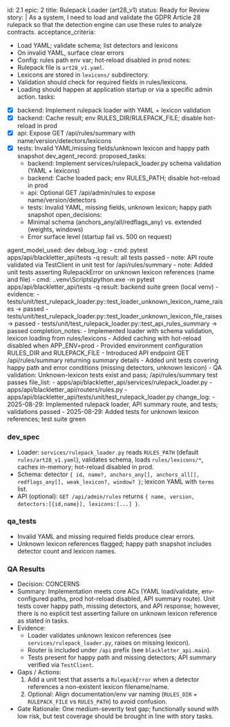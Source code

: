 id: 2.1
epic: 2
title: Rulepack Loader (art28_v1)
status: Ready for Review
story: |
  As a system, I need to load and validate the GDPR Article 28 rulepack so that the detection engine can use these rules to analyze contracts.
acceptance_criteria:
  - Load YAML; validate schema; list detectors and lexicons
  - On invalid YAML, surface clear errors
  - Config: rules path env var; hot‑reload disabled in prod
notes:
  - Rulepack file is `art28_v1.yaml`.
  - Lexicons are stored in `lexicons/` subdirectory.
  - Validation should check for required fields in rules/lexicons.
  - Loading should happen at application startup or via a specific admin action.
tasks:
  - [x] backend: Implement rulepack loader with YAML + lexicon validation
  - [x] backend: Cache result; env RULES_DIR/RULEPACK_FILE; disable hot-reload in prod
  - [x] api: Expose GET /api/rules/summary with name/version/detectors/lexicons
  - [x] tests: Invalid YAML/missing fields/unknown lexicon and happy path snapshot
dev_agent_record:
  proposed_tasks:
    - backend: Implement services/rulepack_loader.py schema validation (YAML + lexicons)
    - backend: Cache loaded pack; env RULES_PATH; disable hot-reload in prod
    - api: Optional GET /api/admin/rules to expose name/version/detectors
    - tests: Invalid YAML, missing fields, unknown lexicon; happy path snapshot
  open_decisions:
    - Minimal schema (anchors_any/all/redflags_any) vs. extended (weights, windows)
    - Error surface level (startup fail vs. 500 on request)

  agent_model_used: dev
  debug_log:
    - cmd: pytest apps/api/blackletter_api/tests -q
      result: all tests passed
    - note: API route validated via TestClient in unit test for /api/rules/summary
    - note: Added unit tests asserting RulepackError on unknown lexicon references (name and file)
    - cmd: .\.venv\\Scripts\\python.exe -m pytest apps/api/blackletter_api/tests -q
      result: backend suite green (local venv)
    - evidence:
      - tests/unit/test_rulepack_loader.py::test_loader_unknown_lexicon_name_raises → passed
      - tests/unit/test_rulepack_loader.py::test_loader_unknown_lexicon_file_raises → passed
      - tests/unit/test_rulepack_loader.py::test_api_rules_summary → passed
  completion_notes:
    - Implemented loader with schema validation, lexicon loading from rules/lexicons
    - Added caching with hot-reload disabled when APP_ENV=prod
    - Provided environment configuration RULES_DIR and RULEPACK_FILE
    - Introduced API endpoint GET /api/rules/summary returning summary details
    - Added unit tests covering happy path and error conditions (missing detectors, unknown lexicon)
    - QA validation: Unknown-lexicon tests exist and pass; /api/rules/summary test passes
  file_list:
    - apps/api/blackletter_api/services/rulepack_loader.py
    - apps/api/blackletter_api/routers/rules.py
    - apps/api/blackletter_api/tests/unit/test_rulepack_loader.py
  change_log:
    - 2025-08-29: Implemented rulepack loader, API summary route, and tests; validations passed
    - 2025-08-29: Added tests for unknown lexicon references; test suite green

### dev_spec

- Loader: `services/rulepack_loader.py` reads `RULES_PATH` (default `rules/art28_v1.yaml`), validates schema, loads `rules/lexicons/*`, caches in-memory; hot-reload disabled in prod.
- Schema: detector `{ id, name?, anchors_any[], anchors_all[], redflags_any[], weak_lexicon?, window? }`; lexicon YAML with `terms` list.
- API (optional): `GET /api/admin/rules` returns `{ name, version, detectors:[{id,name}], lexicons:[...] }`.

### qa_tests

- Invalid YAML and missing required fields produce clear errors.
- Unknown lexicon references flagged; happy path snapshot includes detector count and lexicon names.

### QA Results

- Decision: CONCERNS
- Summary: Implementation meets core ACs (YAML load/validate, env-configured paths, prod hot-reload disabled, API summary route). Unit tests cover happy path, missing detectors, and API response; however, there is no explicit test asserting failure on unknown lexicon reference as stated in tasks.
- Evidence:
  - Loader validates unknown lexicon references (see `services/rulepack_loader.py`, raises on missing lexicon).
  - Router is included under `/api` prefix (see `blackletter_api.main`).
  - Tests present for happy path and missing detectors; API summary verified via `TestClient`.
- Gaps / Actions:
  1) Add a unit test that asserts a `RulepackError` when a detector references a non-existent lexicon filename/name.
  2) Optional: Align documentation/env var naming (`RULES_DIR` + `RULEPACK_FILE` vs `RULES_PATH`) to avoid confusion.
- Gate Rationale: One medium-severity test gap; functionally sound with low risk, but test coverage should be brought in line with story tasks.